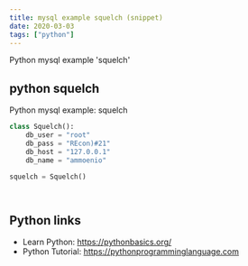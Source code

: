 ```yaml
---
title: mysql example squelch (snippet)
date: 2020-03-03
tags: ["python"]
---
```

Python mysql example 'squelch'


## python squelch

Python mysql example: squelch

```python
class Squelch():
    db_user = "root"
    db_pass = "REcon)#21"
    db_host = "127.0.0.1"
    db_name = "ammoenio"

squelch = Squelch()




```

## Python links

- Learn Python: https://pythonbasics.org/
- Python Tutorial: https://pythonprogramminglanguage.com
